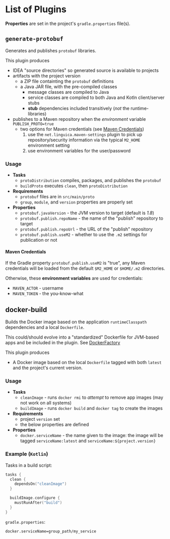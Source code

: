 # List of Plugins

**Properties** are set in the project's `gradle.properties` file(s).

## `generate-protobuf`

Generates and publishes `protobuf` libraries.

This plugin produces

- IDEA "source directories" so generated source is available to projects
- artifacts with the project version
  - a ZIP file containting the `protobuf` definitions
  - a Java JAR file, with the pre-compiled classes
    - message classes are compiled to Java
    - service classes are compiled to both Java and Kotln client/server stubs
    - **stub** dependencies included transitively (_not_ the runtime-libraries)
- publishes to a Maven repository when the _environment_ variable `PUBLISH_PROTO=true`
  - two options for Maven credentials (see [Maven Credentials](#maven-credentials))
    1. use the `net.linguica.maven-settings` plugin to pick up repository/security information via the typical `M2_HOME` environment setting
    2. use environment variables for the user/password

### Usage

- **Tasks**
  - `protoDistribution` compiles, packages, and publishes the `protobuf`
  - `buildProto` executes `clean`, then `protoDistribution`
- **Requirements**
  - `protobuf` files are in `src/main/proto`
  - `group`, `module`, and `version` properties are properly set
- **Properties**
  - `protobuf.javaVersion` - the JVM version to target (default is _1.8_)
  - `protobuf.publish.repoName` - the name of the "publish" repository to target
  - `protobuf.publish.repoUrl` - the URL of the "publish" repository
  - `protobuf.publish.useM2` - whether to use the `.m2` settings for publication or not

#### Maven Credentials

If the Gradle property `protobuf.publish.useM2` is "true", any Maven credentials will be loaded from the default `$M2_HOME` or `$HOME/.m2` directories.

Otherwise, these **environment variables** are used for credentials:

- `MAVEN_ACTOR` - username
- `MAVEN_TOKEN` - the you-know-what

## docker-build

Builds the Docker image based on the application `runtimeClasspath` dependencies and a local `Dockerfile`.

This could/should evolve into a "standardized" Dockerfile for JVM-based apps and be included in the plugin. See [DockerFactory](src/main/kotlin/DockerFactory.kt)

This plugin produces

- A Docker image based on the local `Dockerfile` tagged with both `latest` and the project's current version.

### Usage

- **Tasks**
  - `cleanImage` - runs `docker rmi` to _attempt_ to remove app images (may not work on all systems)
  - `buildImage` - runs `docker build` and `docker tag` to create the images
- **Requirements**
  - project `version` set
  - the below properties are defined
- **Properties**
  - `docker.serviceName` - the name given to the image: the image will be tagged `serviceName:latest` and `serviceName:${project.version}`

### Example (`Kotlin`)

Tasks in a build script:

```kotlin
tasks {
  clean {
    dependsOn("cleanImage")
  }

  buildImage.configure {
    mustRunAfter("build")
  }
}
```

`gradle.properties`:

```properties
docker.serviceName=group_path/my_service
```
